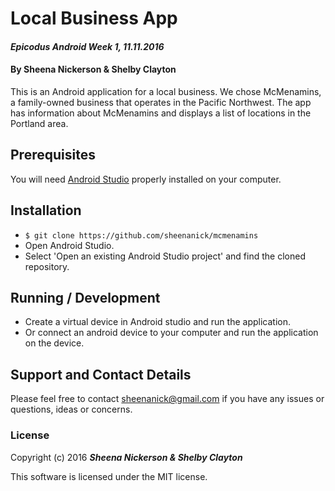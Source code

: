 # Local Business App

#### _Epicodus Android Week 1, 11.11.2016_

#### By Sheena Nickerson & Shelby Clayton

This is an Android application for a local business. We chose McMenamins, a family-owned business that operates in the Pacific Northwest. The app has information about McMenamins and displays a list of locations in the Portland area.

## Prerequisites

You will need [Android Studio](https://developer.android.com/studio/index.html) properly installed on your computer.

## Installation

* `$ git clone https://github.com/sheenanick/mcmenamins`
* Open Android Studio.
* Select 'Open an existing Android Studio project' and find the cloned repository.

## Running / Development

* Create a virtual device in Android studio and run the application.
* Or connect an android device to your computer and run the application on the device.

## Support and Contact Details

Please feel free to contact sheenanick@gmail.com if you have any issues or questions, ideas or concerns.

### License

Copyright (c) 2016 **_Sheena Nickerson & Shelby Clayton_**

This software is licensed under the MIT license.
